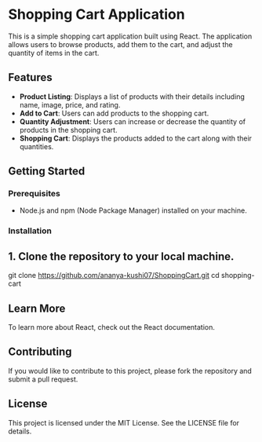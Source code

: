 
# Shopping Cart Application

This is a simple shopping cart application built using React. The application allows users to browse products, add them to the cart, and adjust the quantity of items in the cart.

## Features

- **Product Listing**: Displays a list of products with their details including name, image, price, and rating.
- **Add to Cart**: Users can add products to the shopping cart.
- **Quantity Adjustment**: Users can increase or decrease the quantity of products in the shopping cart.
- **Shopping Cart**: Displays the products added to the cart along with their quantities.

## Getting Started

### Prerequisites

- Node.js and npm (Node Package Manager) installed on your machine.

### Installation

 ## 1. Clone the repository to your local machine.
   git clone https://github.com/ananya-kushi07/ShoppingCart.git
   cd shopping-cart
   
## Learn More
To learn more about React, check out the React documentation.

## Contributing
If you would like to contribute to this project, please fork the repository and submit a pull request.

## License
This project is licensed under the MIT License. See the LICENSE file for details.

